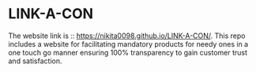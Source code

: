 # LINK-A-CON

The website link is :: https://nikita0098.github.io/LINK-A-CON/.
This repo includes a website for facilitating mandatory products for needy ones in a one touch go manner ensuring 100% transparency to gain customer trust and satisfaction.
